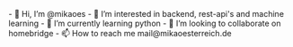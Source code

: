 <html>
- 👋 Hi, I’m @mikaoes
- 👀 I’m interested in backend, rest-api's and machine learning
- 🌱 I’m currently learning python
- 💞️ I’m looking to collaborate on homebridge
- 📫 How to reach me mail@mikaoesterreich.de

<!---
mikaoes/mikaoes is a ✨ special ✨ repository because its `README.md` (this file) appears on your GitHub profile.
You can click the Preview link to take a look at your changes.
--->
</html>

